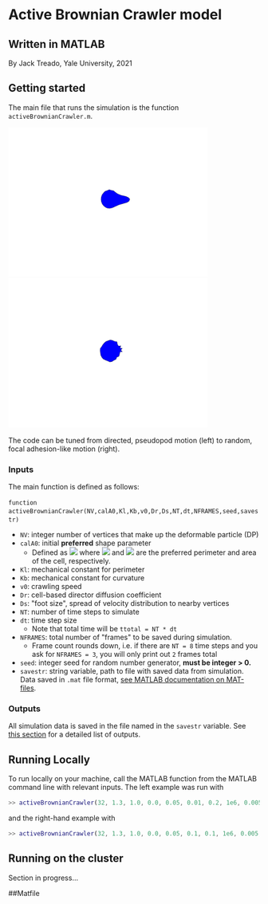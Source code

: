 # Active Brownian Crawler model
## Written in MATLAB

By Jack Treado, Yale University, 2021


## Getting started

The main file that runs the simulation is the function `activeBrownianCrawler.m`.

<p float="left">
  <img src="imgs/abc_NV32_ca1.3042_kb0_v00.05_Dr0.01.gif" width="400" />
  <img src="imgs/abc_NV32_ca1.3042_kb0_v00.05_Dr0.1.gif" width="400" /> 
</p>

The code can be tuned from directed, pseudopod motion (left) to random, focal adhesion-like motion (right). 


### Inputs

The main function is defined as follows:

`function activeBrownianCrawler(NV,calA0,Kl,Kb,v0,Dr,Ds,NT,dt,NFRAMES,seed,savestr)`

* `NV`: integer number of vertices that make up the deformable particle (DP)
* `calA0`: initial **preferred** shape parameter
	* Defined as <img src="https://render.githubusercontent.com/render/math?math=\mathcal{A}_0 = p_0^2/4\pi a_0"> where <img src="https://render.githubusercontent.com/render/math?math=p_0"> and <img src="https://render.githubusercontent.com/render/math?math=a_0"> are the preferred perimeter and area of the cell, respectively.
* `Kl`: mechanical constant for perimeter
* `Kb`: mechanical constant for curvature
* `v0`: crawling speed
* `Dr`: cell-based director diffusion coefficient
* `Ds`: "foot size", spread of velocity distribution to nearby vertices
* `NT`: number of time steps to simulate
* `dt`: time step size
	* Note that total time will be `ttotal = NT * dt`
* `NFRAMES`: total number of "frames" to be saved during simulation.
	* Frame count rounds down, i.e. if there are `NT = 8` time steps and you ask for `NFRAMES = 3`, you will only print out `2` frames total
* `seed`: integer seed for random number generator, **must be integer > 0.**
* `savestr`: string variable, path to file with saved data from simulation. Data saved in `.mat` file format, [see MATLAB documentation on MAT-files](https://www.mathworks.com/help/matlab/ref/matlab.io.matfile.html).



### Outputs

All simulation data is saved in the file named in the `savestr` variable. See [this section](##Matfile) for a detailed list of outputs. 


## Running Locally

To run locally on your machine, call the MATLAB function from the MATLAB command line with relevant inputs. The left example was run with 
```matlab
>> activeBrownianCrawler(32, 1.3, 1.0, 0.0, 0.05, 0.01, 0.2, 1e6, 0.005, 200, 1, 'test.mat');
```
and the right-hand example with
```matlab
>> activeBrownianCrawler(32, 1.3, 1.0, 0.0, 0.05, 0.1, 0.1, 1e6, 0.005, 200, 1, 'test.mat');
```


## Running on the cluster 

Section in progress...


##Matfile
